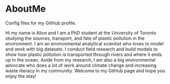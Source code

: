 # AboutMe
Config files for my GitHub profile.

Hi my name is Alice and I am a PhD student at the University of Toronto studying the sources, transport, and fate of plastic pollution in the environment. 
I am an environmental analytical scientist who loves to model and work with big datasets. 
I conduct field research and build models to show how plastic pollution is transported through rivers and where it ends up in the ocean. 
Aside from my research, I am also a big environmental advocate who does a lot of work around climate change and increasing waste literacy in my community. 
Welcome to my GitHub page and hope you enjoy the stay!

